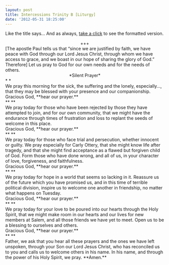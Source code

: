 ```yaml
---
layout: post
title: Intercessions Trinity B [Liturgy]
date: '2012-05-31 18:25:00'
---
```



Like the title says… And as always, [take a click](https://www.dropbox.com/s/krp61yi7u1v267k/Intercessions%20Trinity%20Sunday%20B.pdf) to see the formatted version.

<div style="text-align: center;">+++</div><div><span>[The apostle Paul tells us that “since we are justified by faith, we have peace with God through our Lord Jesus Christ, through whom we have access to grace, and we boast in our hope of sharing the glory of God.” Therefore]</span> Let us pray to God for our own needs and for the needs of others.</div><div></div><div style="text-align: center;"><span>*Silent Prayer*</span></div><div><span>*  
*</span></div><div><span>We pray this morning for the sick, the suffering and the lonely, especially…, that they may be blessed with your presence and our companionship.</span></div><div><span>Gracious God, **hear our prayer.**</span></div><div><span>**  
**</span></div><div><span>We pray today for those who have been rejected by those they have attempted to join, and for our own community, that we might have the endurance through times of frustration and loss to replant the seeds of welcome in this place.</span></div><div><span>Gracious God, **hear our prayer.**</span></div><div><span>**  
**</span></div><div><span>We pray today for those who face trial and persecution, whether innocent or guilty. We pray especially for Carly Ottery</span>, that she might know life after tragedy, and that she might find acceptance as a flawed but forgiven child of God. Form those who have done wrong, and all of us, in your character of love, forgiveness, and faithfulness.</div><div><span>Gracious God, **hear our prayer.**</span></div><div><span>**  
**</span></div><div><span>We pray today for hope in a world that seems so lacking in it. Reassure us of the future which you have promised us, and in this time of terrible political division, inspire us to welcome one another in friendship, no matter what happens on Tuesday.</span></div><div><span>Gracious God, **hear our prayer.**</span></div><div><span>**  
**</span></div><div><span>We pray today for your love to be poured into our hearts through the Holy Spirit, that we might make room in our hearts and our lives for new members at Salem, and all those friends we have yet to meet. Open us to be a blessing to ourselves and others.</span></div><div><span>Gracious God, **hear our prayer.**</span></div><div><span>**  
**</span></div><div><span>Father, we ask that you hear all these prayers and the ones we have left unspoken, through your Son our Lord Jesus Christ, who has reconciled us to you and calls us to welcome others in his name. In his name, and through the power of his Holy Spirit, we pray. **Amen.**</span></div>
